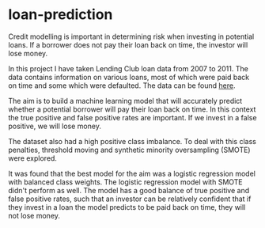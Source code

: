 # loan-prediction

Credit modelling is important in determining risk when investing in potential loans. If a borrower does not pay their loan back on time, the investor will lose money.

In this project I have taken Lending Club loan data from 2007 to 2011. The data contains information on various loans, most of which were paid back on time and some which were defaulted. The data can be found [here](https://www.kaggle.com/wordsforthewise/lending-club).

The aim is to build a machine learning model that will accurately predict whether a potential borrower will pay their loan back on time. In this context the true positive and false positive rates are important.
If we invest in a false positive, we will lose money.

The dataset also had a high positive class imbalance. To deal with this class penalties, threshold moving and synthetic minority oversampling (SMOTE) were explored.

It was found that the best model for the aim was a logistic regression model with balanced class weights. The logistic regression model with SMOTE didn't perform as well.
The model has a good balance of true positive and false positive rates, such that an investor can be relatively confident that if they invest in a loan the model predicts to be paid back on time,
they will not lose money.

